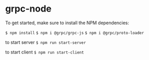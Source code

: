 # grpc-node

To get started, make sure to install the NPM dependencies:

`$ npm install`
`$ npm i @grpc/grpc-js`
`$ npm i @grpc/proto-loader`

to start server 
`$ npm run start-server`

to start client 
`$ npm run start-client`

 